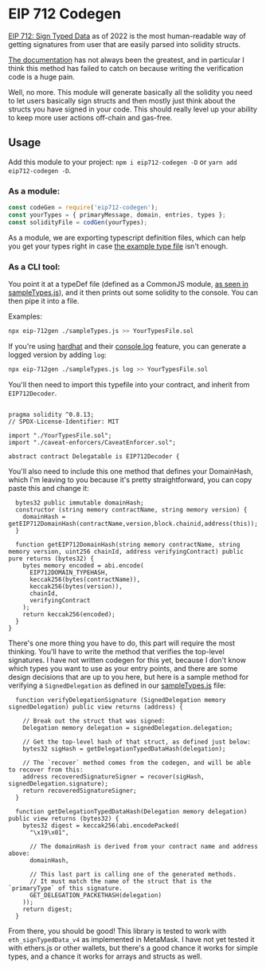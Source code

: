 # EIP 712 Codegen

[EIP 712: Sign Typed Data](https://eips.ethereum.org/EIPS/eip-712) as of 2022 is the most human-readable way of getting signatures from user that are easily parsed into solidity structs.

[The documentation](https://docs.metamask.io/guide/signing-data.html#sign-typed-data-v4) has not always been the greatest, and in particular I think this method has failed to catch on because writing the verification code is a huge pain.

Well, no more. This module will generate basically all the solidity you need to let users basically sign structs and then mostly just think about the structs you have signed in your code. This should really level up your ability to keep more user actions off-chain and gas-free.

## Usage

Add this module to your project: `npm i eip712-codegen -D` or `yarn add eip712-codegen -D`.

### As a module:
```js
const codeGen = require('eip712-codegen');
const yourTypes = { primaryMessage, domain, entries, types };
const solidityFile = codGen(yourTypes);
```
As a module, we are exporting typescript definition files, which can help you get your types right in case [the example type file](./sampleTypes.js) isn't enough.

### As a CLI tool:

You point it at a typeDef file (defined as a CommonJS module, [as seen in sampleTypes.js](./sampleTypes.js)), and it then prints out some solidity to the console. You can then pipe it into a file.

Examples:

```sh
npx eip-712gen ./sampleTypes.js >> YourTypesFile.sol
```

If you're using [hardhat](hardhat.org/) and their [console.log](https://hardhat.org/hardhat-network/#console-log) feature, you can generate a logged version by adding `log`:

```sh
npx eip-712gen ./sampleTypes.js log >> YourTypesFile.sol
```

You'll then need to import this typefile into your contract, and inherit from `EIP712Decoder`.

```solidity

pragma solidity ^0.8.13;
// SPDX-License-Identifier: MIT

import "./YourTypesFile.sol";
import "./caveat-enforcers/CaveatEnforcer.sol";

abstract contract Delegatable is EIP712Decoder {
```

You'll also need to include this one method that defines your DomainHash, which I'm leaving to you because it's pretty straightforward, you can copy paste this and change it:

```solidity
  bytes32 public immutable domainHash;
  constructor (string memory contractName, string memory version) {
    domainHash = getEIP712DomainHash(contractName,version,block.chainid,address(this));
  }

  function getEIP712DomainHash(string memory contractName, string memory version, uint256 chainId, address verifyingContract) public pure returns (bytes32) {
    bytes memory encoded = abi.encode(
      EIP712DOMAIN_TYPEHASH,
      keccak256(bytes(contractName)),
      keccak256(bytes(version)),
      chainId,
      verifyingContract
    );
    return keccak256(encoded);
  }
}
```

There's one more thing you have to do, this part will require the most thinking. You'll have to write the method that verifies the top-level signatures. I have not written codegen for this yet, because I don't know which types you want to use as your entry points, and there are some design decisions that are up to you here, but here is a sample method for verifying a `SignedDelegation` as defined in our [sampleTypes.js](./sampleTypes) file:

```solidity
  function verifyDelegationSignature (SignedDelegation memory signedDelegation) public view returns (address) {

    // Break out the struct that was signed:
    Delegation memory delegation = signedDelegation.delegation;

    // Get the top-level hash of that struct, as defined just below:
    bytes32 sigHash = getDelegationTypedDataHash(delegation);

    // The `recover` method comes from the codegen, and will be able to recover from this:
    address recoveredSignatureSigner = recover(sigHash, signedDelegation.signature);
    return recoveredSignatureSigner;
  }

  function getDelegationTypedDataHash(Delegation memory delegation) public view returns (bytes32) {
    bytes32 digest = keccak256(abi.encodePacked(
      "\x19\x01",

      // The domainHash is derived from your contract name and address above:
      domainHash,

      // This last part is calling one of the generated methods.
      // It must match the name of the struct that is the `primaryType` of this signature.
      GET_DELEGATION_PACKETHASH(delegation)
    ));
    return digest;
  }
```

From there, you should be good! This library is tested to work with `eth_signTypedData_v4` as implemented in MetaMask. I have not yet tested it with ethers.js or other wallets, but there's a good chance it works for simple types, and a chance it works for arrays and structs as well.

